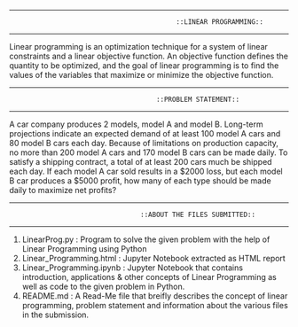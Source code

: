 -----------------------------------------------------------------------------------------------------------------------------------------------------------------------------------------
                                              ::LINEAR PROGRAMMING::
-----------------------------------------------------------------------------------------------------------------------------------------------------------------------------------------																			   

Linear programming is an optimization technique for a system of linear constraints and a linear objective function. 
An objective function defines the quantity to be optimized, and the goal of linear programming is to find the values of the variables that maximize or minimize the objective function. 


-----------------------------------------------------------------------------------------------------------------------------------------------------------------------------------------
	                                     ::PROBLEM STATEMENT::
-----------------------------------------------------------------------------------------------------------------------------------------------------------------------------------------

A car company produces 2 models, model A and model B. Long-term projections indicate an expected demand of at least 100 model A cars and 80 model B cars each day. 
Because of limitations on production capacity, no more than 200 model A cars and 170 model B cars can be made daily. 
To satisfy a shipping contract, a total of at least 200 cars much be shipped each day. 
If each model A car sold results in a $2000 loss, but each model B car produces a $5000 profit, how many of each type should be made daily to maximize net profits?


-----------------------------------------------------------------------------------------------------------------------------------------------------------------------------------------
	                                 ::ABOUT THE FILES SUBMITTED::
-----------------------------------------------------------------------------------------------------------------------------------------------------------------------------------------
1. LinearProg.py            : Program to solve the given problem with the help of Linear Programming using Python
2. Linear_Programming.html  : Jupyter Notebook extracted as HTML report
3. Linear_Programming.ipynb : Jupyter Notebook that contains introduction, applications & other concepts of Linear Programming as well as code to the given problem in Python.	
4. README.md                : A Read-Me	file that breifly describes the concept of linear programming, problem statement and information about the various files in the submission.																	  
